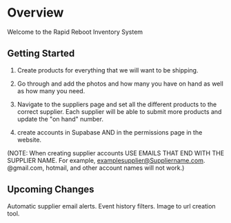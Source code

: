 # Overview

Welcome to the Rapid Reboot Inventory System

## Getting Started

1. Create products for everything that we will want to be shipping.

2. Go through and add the photos and how many you have on hand as well as how many you need.

3. Navigate to the suppliers page and set all the different products to the correct supplier. Each supplier will be able to submit more products and update the "on hand" number. 

4. create accounts in Supabase AND in the permissions page in the website.

(NOTE: When creating supplier accounts USE EMAILS THAT END WITH THE SUPPLIER NAME. For example, examplesupplier@Suppliername.com. @gmail.com, hotmail, and other account names will not work.)

## Upcoming Changes

Automatic supplier email alerts.
Event history filters.
Image to url creation tool.